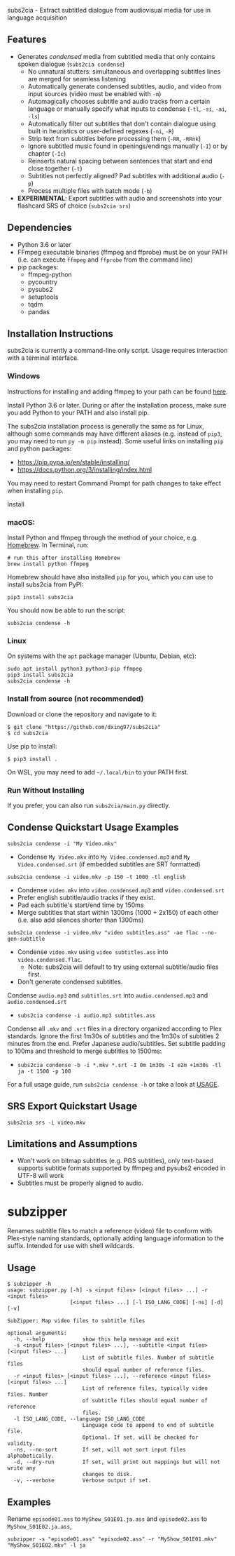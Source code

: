 subs2cia - Extract subtitled dialogue from audiovisual media for use in language acquisition 


## Features
 * Generates _condensed_ media from subtitled media that only contains spoken dialogue (`subs2cia condense`)
     * No unnatural stutters: simultaneous and overlapping subtitles lines are merged for seamless listening
     * Automatically generate condensed subtitles, audio, and video from input sources (video must be enabled with `-m`)
     * Automagically chooses subtitle and audio tracks from a certain language or manually specify what inputs to condense
     (`-tl`, `-si`, `-ai`, `-ls`)
     * Automatically filter out subtitles that don't contain dialogue using built in heuristics or user-defined regexes (`-ni`, `-R`)
     * Strip text from subtitles before processing them (`-RR`, `-RRnk`)
     * Ignore subtitled music found in openings/endings manually (`-I`) or by chapter (`-Ic`)  
     * Reinserts natural spacing between sentences that start and end close together (`-t`)
     * Subtitles not perfectly aligned? Pad subtitles with additional audio (`-p`)
     * Process multiple files with batch mode (`-b`)
 * **EXPERIMENTAL**: Export subtitles with audio and screenshots into your flashcard SRS of choice (`subs2cia srs`)

## Dependencies
* Python 3.6 or later
* FFmpeg executable binaries (ffmpeg and ffprobe) must be on your PATH (i.e. can execute `ffmpeg` and `ffprobe`
  from the command line)
* pip packages:
    * ffmpeg-python
    * pycountry
    * pysubs2
    * setuptools
    * tqdm
    * pandas

## Installation Instructions
subs2cia is currently a command-line only script. Usage requires interaction with a terminal interface.
### Windows
Instructions for installing and adding ffmpeg to your path can be found [here](http://blog.gregzaal.com/how-to-install-ffmpeg-on-windows/).

Install Python 3.6 or later. During or after the installation process, make sure you add Python to your PATH and also install pip.

The subs2cia installation process is generally the same as for Linux, although some commands may have different aliases
(e.g. instead of `pip3`, you may need to run `py -m pip` instead).
Some useful links on installing `pip` and python packages:
* https://pip.pypa.io/en/stable/installing/
* https://docs.python.org/3/installing/index.html

You may need to restart Command Prompt for path changes to take effect when installing `pip`. 

Install

### macOS:
Install Python and ffmpeg through the method of your choice, e.g. [Homebrew](https://brew.sh/). In Terminal, run:
```
# run this after installing Homebrew
brew install python ffmpeg
```
Homebrew should have also installed `pip` for you, which you can use to install subs2cia from PyPI:
```
pip3 install subs2cia
```
You should now be able to run the script:
```
subs2cia condense -h
```

### Linux
On systems with the `apt` package manager (Ubuntu, Debian, etc):
```
sudo apt install python3 python3-pip ffmpeg
pip3 install subs2cia
subs2cia condense -h
```

### Install from source (not recommended)
Download or clone the repository and navigate to it:
```
$ git clone "https://github.com/dxing97/subs2cia"
$ cd subs2cia
```
Use pip to install:
```
$ pip3 install .
```
On WSL, you may need to add `~/.local/bin` to your PATH first.

### Run Without Installing
If you prefer, you can also run ``subs2cia/main.py`` directly.


## Condense Quickstart Usage Examples
```
subs2cia condense -i "My Video.mkv"
```
* Condense `My Video.mkv` into `My Video.condensed.mp3` and `My Video.condensed.srt` (if embedded subtitles are SRT formatted)

```
subs2cia condense -i video.mkv -p 150 -t 1000 -tl english
```
* Condense `video.mkv` into `video.condensed.mp3` and `video.condensed.srt`
* Prefer english subtitle/audio tracks if they exist. 
* Pad each subtitle's start/end time by 150ms
* Merge subtitles that start within 1300ms (1000 + 2x150) of each other (i.e. also add silences shorter than 1300ms)

```
subs2cia condense -i video.mkv "video subtitles.ass" -ae flac --no-gen-subtitle
```

* Condense `video.mkv` using `video subtitles.ass` into `video.condensed.flac`. 
    * Note: subs2cia will default to try using external subtitle/audio files first.
* Don't generate condensed subtitles.


Condense `audio.mp3` and `subtitles.srt` into `audio.condensed.mp3` and `audio.condensed.srt`
* ```subs2cia condense -i audio.mp3 subtitles.ass```

Condense all `.mkv` and `.srt` files in a directory organized according to Plex standards. 
Ignore the first 1m30s of subtitles and the 1m30s of subtitles 2 minutes from the end. 
Prefer Japanese audio/subtitles. Set subtitle padding to 100ms and 
threshold to merge subtitles to 1500ms:
* ```subs2cia condense -b -i *.mkv *.srt -I 0m 1m30s -I e2m +1m30s -tl ja -t 1500 -p 100``` 

For a full usage guide, run `subs2cia condense -h` or take a look at [USAGE](USAGE.md).

## SRS Export Quickstart Usage
```subs2cia srs -i video.mkv```

## Limitations and Assumptions
* Won't work on bitmap subtitles (e.g. PGS subtitles), only text-based supports subtitle formats supported by ffmpeg and pysubs2 
  encoded in UTF-8 will work
* Subtitles must be properly aligned to audio. 

# subzipper
Renames subtitle files to match a reference (video) file to conform with Plex-style naming standards, 
optionally adding language information to the suffix. Intended for use with shell wildcards.

## Usage
```
$ subzipper -h
usage: subzipper.py [-h] -s <input files> [<input files> ...] -r <input files>
                    [<input files> ...] [-l ISO_LANG_CODE] [-ns] [-d] [-v]

SubZipper: Map video files to subtitle files

optional arguments:
  -h, --help            show this help message and exit
  -s <input files> [<input files> ...], --subtitle <input files> [<input files> ...]
                        List of subtitle files. Number of subtitle files
                        should equal number of reference files.
  -r <input files> [<input files> ...], --reference <input files> [<input files> ...]
                        List of reference files, typically video files. Number
                        of subtitle files should equal number of reference
                        files.
  -l ISO_LANG_CODE, --language ISO_LANG_CODE
                        Language code to append to end of subtitle file.
                        Optional. If set, will be checked for validity.
  -ns, --no-sort        If set, will not sort input files alphabetically.
  -d, --dry-run         If set, will print out mappings but will not write any
                        changes to disk.
  -v, --verbose         Verbose output if set.
```

## Examples
Rename ``episode01.ass`` to ``MyShow_S01E01.ja.ass`` and ``episode02.ass`` to ``MyShow_S01E02.ja.ass``, 
```
subzipper -s "episode01.ass" "episode02.ass" -r "MyShow_S01E01.mkv" "MyShow_S01E02.mkv" -l ja
```


